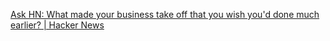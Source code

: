 
[Ask HN: What made your business take off that you wish you'd done much earlier? | Hacker News](https://news.ycombinator.com/item?id=30329762)
